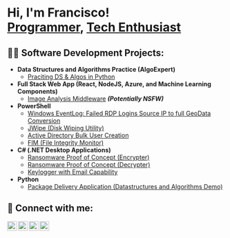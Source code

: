<h1>Hi, I'm Francisco! <br/><a href="https://github.com/franRov13">Programmer</a>, <a href="https://www.linkedin.com/in/francisco-a-rovira-landron-9b5136226/">Tech Enthusiast</a>

<h2>👨‍💻 Software Development Projects:</h2>

- <b>Data Structures and Algorithms Practice (AlgoExpert)</b>
  - [Praciting DS & Algos in Python](https://github.com/joshmadakor1/Algorithms-Practice)
- <b>Full Stack Web App (React, NodeJS, Azure, and Machine Learning Components)</b>
  - [Image Analysis Middleware](https://github.com/joshmadakor1/4chan-Image-Analysis-Middleware-C964) <b><i>(Potentially NSFW)</b></i>
- <b>PowerShell</b>
  - [Windows EventLog: Failed RDP Logins Source IP to full GeoData Conversion](https://github.com/joshmadakor1/Sentinel-Lab)
  - [JWipe (Disk Wiping Utility)](https://github.com/joshmadakor1/Jwipe.PowerShell)
  - [Active Directory Bulk User Creation](https://github.com/joshmadakor1/AD_PS)
  - [FIM (File Integrity Monitor)](https://github.com/joshmadakor1/PowerShell-Integrity-FIM)
- <b>C# (.NET Desktop Applications)</b>
  - [Ransomware Proof of Concept (Encrypter)](https://github.com/joshmadakor1/EncrypterPOC)
  - [Ransomware Proof of Concept (Decrypter)](https://github.com/joshmadakor1/DecrypterPOC)
  - [Keylogger with Email Capability](https://github.com/joshmadakor1/Key-Logger-With-Email)
- <b>Python</b>
  - [Package Delivery Application (Datastructures and Algorithms Demo)](https://github.com/joshmadakor1/Package-Delivery-Pathfinding-Algorithm)
 
  
<h2> 🤳 Connect with me:</h2>

[<img align="left" alt="FranciscoRovira | YouTube" width="22px" src="https://cdn.jsdelivr.net/npm/simple-icons@v3/icons/youtube.svg" />][youtube]
[<img align="left" alt="FranciscoRovira | Twitter" width="22px" src="https://cdn.jsdelivr.net/npm/simple-icons@v3/icons/twitter.svg" />][twitter]
[<img align="left" alt="FranciscoRovira | LinkedIn" width="22px" src="https://cdn.jsdelivr.net/npm/simple-icons@v3/icons/linkedin.svg" />][linkedin]
[<img align="left" alt="FranciscoRovira | Instagram" width="22px" src="https://cdn.jsdelivr.net/npm/simple-icons@v3/icons/instagram.svg" />][instagram]

[twitter]: https://twitter.com/franRov13
[youtube]: https://www.youtube.com/@ogdmaster215/about
[instagram]: https://www.instagram.com/fran_rov1/
[linkedin]: https://www.linkedin.com/in/francisco-a-rovira-landron-9b5136226/

<!--
**joshmadakor1/joshmadakor1** is a ✨ _special_ ✨ repository because its `README.md` (this file) appears on your GitHub profile.

Here are some ideas to get you started:

- 🔭 I’m currently working on ...
- 🌱 I’m currently learning ...
- 👯 I’m looking to collaborate on ...
- 🤔 I’m looking for help with ...
- 💬 Ask me about ...
- 📫 How to reach me: ...
- 😄 Pronouns: ...
- ⚡ Fun fact: ...
-->
